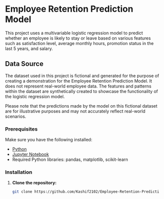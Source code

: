 # Employee Retention Prediction Model

This project uses a multivariable logistic regression model to predict whether an employee is likely to stay or leave based on various features such as satisfaction level, average monthly hours, promotion status in the last 5 years, and salary.

## Data Source

The dataset used in this project is fictional and generated for the purpose of creating a demonstration for the Employee Retention Prediction Model. It does not represent real-world employee data. The features and patterns within the dataset are synthetically created to showcase the functionality of the logistic regression model.

Please note that the predictions made by the model on this fictional dataset are for illustrative purposes and may not accurately reflect real-world scenarios.

### Prerequisites

Make sure you have the following installed:

- [Python](https://www.python.org/downloads/)
- [Jupyter Notebook](https://jupyter.org/install)
- Required Python libraries: pandas, matplotlib, scikit-learn

### Installation

1. **Clone the repository:**

   ```bash
   git clone https://github.com/Kashif2102/Employee-Retention-Prediction-Model.git





   
